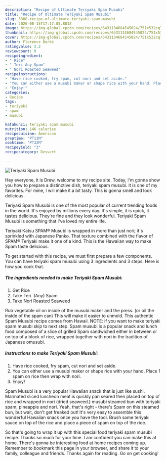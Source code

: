```yaml
---
description: "Recipe of Ultimate Teriyaki Spam Musubi"
title: "Recipe of Ultimate Teriyaki Spam Musubi"
slug: 3388-recipe-of-ultimate-teriyaki-spam-musubi
date: 2020-08-15T17:17:05.881Z
image: https://img-global.cpcdn.com/recipes/6431134684545024/751x532cq70/teriyaki-spam-musubi-recipe-main-photo.jpg
thumbnail: https://img-global.cpcdn.com/recipes/6431134684545024/751x532cq70/teriyaki-spam-musubi-recipe-main-photo.jpg
cover: https://img-global.cpcdn.com/recipes/6431134684545024/751x532cq70/teriyaki-spam-musubi-recipe-main-photo.jpg
author: Florence Burke
ratingvalue: 3.2
reviewcount: 9
recipeingredient:
- " Rice"
- " Teri Any Spam"
- " Nori Roasted Seaweed"
recipeinstructions:
- "Have rice cooked, fry spam, cut nori and set aside."
- "You can either use a musubi maker or shape rice with your hand. Place 1 spam on rice then wrap with nori."
- "Enjoy!"
categories:
- Recipe
tags:
- teriyaki
- spam
- musubi

katakunci: teriyaki spam musubi 
nutrition: 146 calories
recipecuisine: American
preptime: "PT11M"
cooktime: "PT32M"
recipeyield: "3"
recipecategory: Dessert

---
```



![Teriyaki Spam Musubi](https://img-global.cpcdn.com/recipes/6431134684545024/751x532cq70/teriyaki-spam-musubi-recipe-main-photo.jpg)

Hey everyone, it is Drew, welcome to my recipe site. Today, I'm gonna show you how to prepare a distinctive dish, teriyaki spam musubi. It is one of my favorites. For mine, I will make it a bit tasty. This is gonna smell and look delicious.

Teriyaki Spam Musubi is one of the most popular of current trending foods in the world. It's enjoyed by millions every day. It's simple, it is quick, it tastes delicious. They're fine and they look wonderful. Teriyaki Spam Musubi is something that I've loved my entire life.

Teriyaki Katsu SPAM® Musubi is wrapped in more than just nori; it&#39;s sprinkled with Japanese Panko. That texture combined with the flavor of SPAM® Teriyaki make it one of a kind. This is the Hawaiian way to make Spam taste delicious.


To get started with this recipe, we must first prepare a few components. You can have teriyaki spam musubi using 3 ingredients and 3 steps. Here is how you cook that.

<!--inarticleads1-->

##### The ingredients needed to make Teriyaki Spam Musubi:

1. Get  Rice
1. Take  Teri. (Any) Spam
1. Take  Nori Roasted Seaweed


Rub vegetable oil on inside of the musubi maker and the press. (or oil the inside of the spam can) This will make it easier to unmold. This authentic Spam Musubi recipe comes from Hawaii. NOTE: if you want to make teriyaki spam musubi skip to next step. Spam musubi is a popular snack and lunch food composed of a slice of grilled Spam sandwiched either in between or on top of a block of rice, wrapped together with nori in the tradition of Japanese omusubi. 

<!--inarticleads2-->

##### Instructions to make Teriyaki Spam Musubi:

1. Have rice cooked, fry spam, cut nori and set aside.
1. You can either use a musubi maker or shape rice with your hand. Place 1 spam on rice then wrap with nori.
1. Enjoy!


Spam Musubi is a very popular Hawaiian snack that is just like sushi. Marinated sliced luncheon meat is quickly pan seared then placed on top of rice and wrapped in nori (dried seaweed.) musubi steamed bun with teriyaki spam, pineapple and nori. Yeah, that&#39;s right - there&#39;s Spam on this steamed bun, but wait, don&#39;t get freaked out! It&#39;s very easy to assemble this wonderful Hawaiian snack once you have the tool. Brush some teriyaki sauce on top of the rice and place a piece of spam on top of the rice. 

So that's going to wrap it up with this special food teriyaki spam musubi recipe. Thanks so much for your time. I am confident you can make this at home. There's gonna be interesting food at home recipes coming up. Remember to bookmark this page in your browser, and share it to your family, colleague and friends. Thanks again for reading. Go on get cooking!

